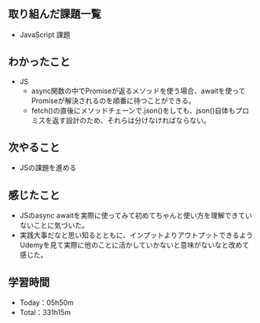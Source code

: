 ## 取り組んだ課題一覧
- JavaScript 課題

## わかったこと
- JS
  - async関数の中でPromiseが返るメソッドを使う場合、awaitを使ってPromiseが解決されるのを順番に待つことができる。
  - fetch()の直後にメソッドチェーンで.json()をしても、json()自体もプロミスを返す設計のため、それらは分けなければならない。
 
## 次やること
- JSの課題を進める

## 感じたこと
- JSのasync awaitを実際に使ってみて初めてちゃんと使い方を理解できていないことに気づいた。
- 実践大事だなと思い知るとともに、インプットよりアウトプットできるようUdemyを見て実際に他のことに活かしていかないと意味がないなと改めて感じた。

## 学習時間　
- Today：05h50m
- Total：331h15m
